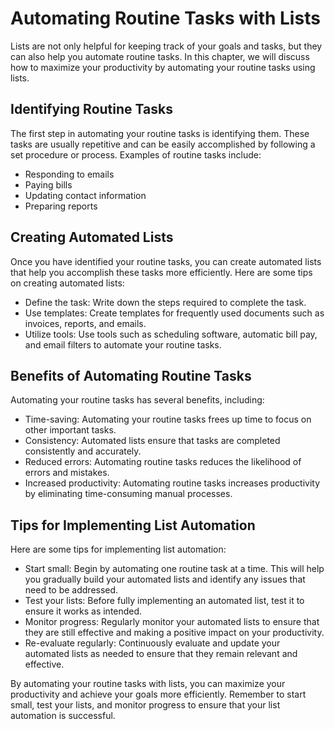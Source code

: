 Automating Routine Tasks with Lists
============================================================================

Lists are not only helpful for keeping track of your goals and tasks, but they can also help you automate routine tasks. In this chapter, we will discuss how to maximize your productivity by automating your routine tasks using lists.

Identifying Routine Tasks
-------------------------

The first step in automating your routine tasks is identifying them. These tasks are usually repetitive and can be easily accomplished by following a set procedure or process. Examples of routine tasks include:

* Responding to emails
* Paying bills
* Updating contact information
* Preparing reports

Creating Automated Lists
------------------------

Once you have identified your routine tasks, you can create automated lists that help you accomplish these tasks more efficiently. Here are some tips on creating automated lists:

* Define the task: Write down the steps required to complete the task.
* Use templates: Create templates for frequently used documents such as invoices, reports, and emails.
* Utilize tools: Use tools such as scheduling software, automatic bill pay, and email filters to automate your routine tasks.

Benefits of Automating Routine Tasks
------------------------------------

Automating your routine tasks has several benefits, including:

* Time-saving: Automating your routine tasks frees up time to focus on other important tasks.
* Consistency: Automated lists ensure that tasks are completed consistently and accurately.
* Reduced errors: Automating routine tasks reduces the likelihood of errors and mistakes.
* Increased productivity: Automating routine tasks increases productivity by eliminating time-consuming manual processes.

Tips for Implementing List Automation
-------------------------------------

Here are some tips for implementing list automation:

* Start small: Begin by automating one routine task at a time. This will help you gradually build your automated lists and identify any issues that need to be addressed.
* Test your lists: Before fully implementing an automated list, test it to ensure it works as intended.
* Monitor progress: Regularly monitor your automated lists to ensure that they are still effective and making a positive impact on your productivity.
* Re-evaluate regularly: Continuously evaluate and update your automated lists as needed to ensure that they remain relevant and effective.

By automating your routine tasks with lists, you can maximize your productivity and achieve your goals more efficiently. Remember to start small, test your lists, and monitor progress to ensure that your list automation is successful.
